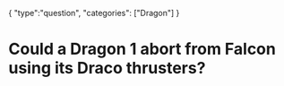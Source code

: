 {
    "type":"question",
    "categories": ["Dragon"]
}

# Could a Dragon 1 abort from Falcon using its Draco thrusters?
